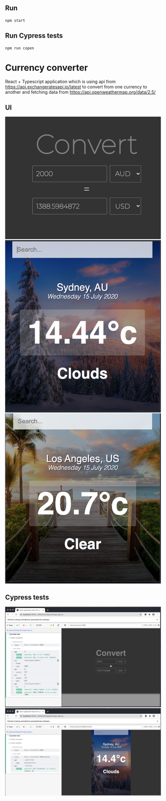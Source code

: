 ## Run

`npm start`

## Run Cypress tests

`npm run copen`

# Currency converter

React + Typescript application which is using api from https://api.exchangeratesapi.io/latest to convert from one currency to another
and fetching data from https://api.openweathermap.org/data/2.5/

## UI

![image](ui.png)
![image](uiw.png)
![image](uiw1.png)

## Cypress tests

![image](cyconverter.png)
![image](cyweather.png)

